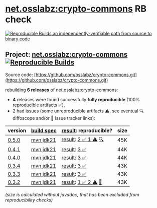 [net.osslabz:crypto-commons](https://central.sonatype.com/artifact/net.osslabz/crypto-commons/versions) RB check
=======

[![Reproducible Builds](https://reproducible-builds.org/images/logos/rb.svg) an independently-verifiable path from source to binary code](https://reproducible-builds.org/)

## Project: [net.osslabz:crypto-commons](https://central.sonatype.com/artifact/net.osslabz/crypto-commons/versions) [![Reproducible Builds](https://img.shields.io/endpoint?url=https://raw.githubusercontent.com/jvm-repo-rebuild/reproducible-central/master/content/net/osslabz/crypto-commons/badge.json)](https://github.com/jvm-repo-rebuild/reproducible-central/blob/master/content/net/osslabz/crypto-commons/README.md)

Source code: [https://github.com/osslabz/crypto-commons.git](https://github.com/osslabz/crypto-commons.git)

rebuilding **6 releases** of net.osslabz:crypto-commons:
- **4** releases were found successfully **fully reproducible** (100% reproducible artifacts :white_check_mark:),
- 2 had issues (some unreproducible artifacts :warning:, see eventual :mag: diffoscope and/or :memo: issue tracker links):

| version | [build spec](/BUILDSPEC.md) | [result](https://reproducible-builds.org/docs/jvm/): reproducible? | size |
| -- | --------- | ------ | -- |
| [0.5.0](https://central.sonatype.com/artifact/net.osslabz/crypto-commons/0.5.0/pom) | [mvn jdk21](crypto-commons-0.5.0.buildspec) | [result](crypto-commons-0.5.0.buildinfo): [2 :white_check_mark:  1 :warning:](crypto-commons-0.5.0.buildcompare) [:mag:](crypto-commons-0.5.0.diffoscope) | 45K |
| [0.4.1](https://central.sonatype.com/artifact/net.osslabz/crypto-commons/0.4.1/pom) | [mvn jdk21](crypto-commons-0.4.1.buildspec) | [result](crypto-commons-0.4.1.buildinfo): [3 :white_check_mark: ](crypto-commons-0.4.1.buildcompare) | 44K |
| [0.4.0](https://central.sonatype.com/artifact/net.osslabz/crypto-commons/0.4.0/pom) | [mvn jdk21](crypto-commons-0.4.0.buildspec) | [result](crypto-commons-0.4.0.buildinfo): [3 :white_check_mark: ](crypto-commons-0.4.0.buildcompare) | 44K |
| [0.3.4](https://central.sonatype.com/artifact/net.osslabz/crypto-commons/0.3.4/pom) | [mvn jdk21](crypto-commons-0.3.4.buildspec) | [result](crypto-commons-0.3.4.buildinfo): [3 :white_check_mark: ](crypto-commons-0.3.4.buildcompare) | 43K |
| [0.3.3](https://central.sonatype.com/artifact/net.osslabz/crypto-commons/0.3.3/pom) | [mvn jdk21](crypto-commons-0.3.3.buildspec) | [result](crypto-commons-0.3.3.buildinfo): [3 :white_check_mark: ](crypto-commons-0.3.3.buildcompare) | 43K |
| [0.3.2](https://central.sonatype.com/artifact/net.osslabz/crypto-commons/0.3.2/pom) | [mvn jdk21](crypto-commons-0.3.2.buildspec) | [result](crypto-commons-0.3.2.buildinfo): [1 :white_check_mark:  2 :warning:](crypto-commons-0.3.2.buildcompare) [:memo:](https://github.com/osslabz/crypto-commons/pull/33) | 43K |

<i>(size is calculated without javadoc, that has been excluded from reproducibility checks)</i>
